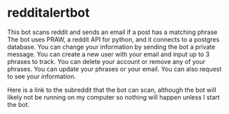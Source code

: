 # redditalertbot
This bot scans reddit and sends an email if a post has a matching phrase
The bot uses PRAW, a reddit API for python, and it connects to a postgres database. You can change your information by sending the bot a private message. You can create a new user with your email and input up to 3 phrases to track. You can delete your account or remove any of your phrases. You can update your phrases or your email. You can also request to see your information.

Here is a link to the subreddit that the bot can scan, although the bot will likely not be running on my computer so nothing will happen unless I start the bot.
